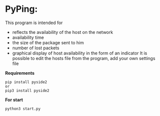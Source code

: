# PyPing:

This program is intended for
- reflects the availability of the host on the network
- availability time
- the size of the package sent to him
- number of lost packets
- graphical display of host availability in the form of an indicator
It is possible to edit the hosts file from the program, add your own settings file

**Requirements**
```
pip install pyside2
or
pip3 install pyside2
```
**For start**
```
python3 start.py
```
